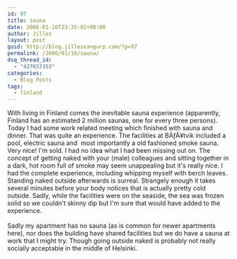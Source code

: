 ```yaml
---
id: 97
title: sauna
date: 2006-01-16T23:35:01+00:00
author: Jilles
layout: post
guid: http://blog.jillesvangurp.com/?p=97
permalink: /2006/01/16/sauna/
dsq_thread_id:
  - "427657353"
categories:
  - Blog Posts
tags:
  - finland
---
```

With living in Finland comes the inevitable sauna experience (apparently, Finland has an estimated 2 million saunas, one for every three persons). Today I had some work related meeting which finished with sauna and dinner. That was quite an experience. The facilities at BÃƒÂ¥tvik included a pool, electric sauna and&nbsp; most importantly a old fashioned smoke sauna. Very nice! I'm sold. I had no idea what I had been missing out on. The concept of getting naked with your (male) colleagues and sitting together in a dark, hot room full of smoke may seem unappealing but it's really nice. I had the complete experience, including whipping myself with berch leaves. Standing naked outside afterwards is surreal. Strangely enough it takes several minutes before your body notices that is actually pretty cold outside.  Sadly, while the facilities were on the seaside, the sea was frozen solid so we couldn't skinny dip but I'm sure that would have added to the experience. <br /><br />Sadly my apartment has no sauna (as is common for newer apartments here), nor does the building have shared facilities but we do have a sauna at work that I might try. Though going outside naked is probably not really socially acceptable in the middle of Helsinki.<br />